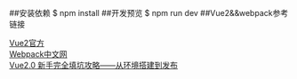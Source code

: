 ##安装依赖
    $ npm install
##开发预览
    $ npm run dev
##Vue2&&webpack参考链接

[Vue2官方](https://vuefe.cn/vue-router/api/options.html)<br>
[Webpack中文网](https://webpack2.leanapp.cn/concepts/index/)<br>
[Vue2.0 新手完全填坑攻略——从环境搭建到发布](http://www.jianshu.com/p/5ba253651c3b)<br>


